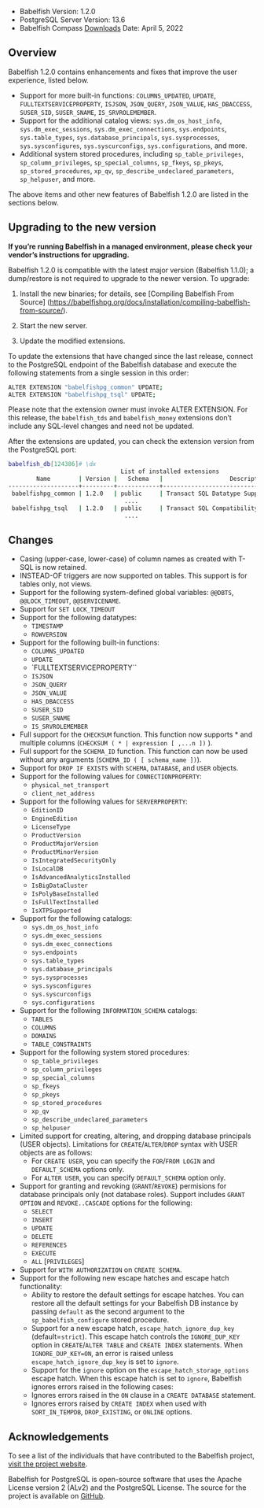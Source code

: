 - Babelfish Version: 1.2.0
- PostgreSQL Server Version: 13.6
- Babelfish Compass [Downloads](https://github.com/babelfish-for-postgresql/babelfish_compass/releases)
Date: April 5, 2022

## Overview

Babelfish 1.2.0 contains enhancements and fixes that improve the user experience, listed below.
- Support for more built-in functions: `COLUMNS_UPDATED`, `UPDATE`, `FULLTEXTSERVICEPROPERTY`, `ISJSON`, `JSON_QUERY`, `JSON_VALUE`, `HAS_DBACCESS`, `SUSER_SID`, `SUSER_SNAME`, `IS_SRVROLEMEMBER`.
- Support for the additional catalog views: `sys.dm_os_host_info`, `sys.dm_exec_sessions`, `sys.dm_exec_connections`, `sys.endpoints`, `sys.table_types`, `sys.database_principals`, `sys.sysprocesses`, `sys.sysconfigures`, `sys.syscurconfigs`, `sys.configurations`, and more.
- Additional system stored procedures, including `sp_table_privileges`, `sp_column_privileges`, `sp_special_columns`, `sp_fkeys`, `sp_pkeys`, `sp_stored_procedures`, `xp_qv`, `sp_describe_undeclared_parameters`, `sp_helpuser`, and more.

The above items and other new features of Babelfish 1.2.0 are listed in the sections below.

## Upgrading to the new version

**If you’re running Babelfish in a managed environment, please check your vendor’s instructions for upgrading.**

Babelfish 1.2.0 is compatible with the latest major version (Babelfish 1.1.0); a dump/restore is not required to upgrade to the newer version. To upgrade:

1. Install the new binaries; for details, see [Compiling Babelfish From Source] (https://babelfishpg.org/docs/installation/compiling-babelfish-from-source/).

2. Start the new server.

3. Update the modified extensions. 

To update the extensions that have changed since the last release, connect to the PostgreSQL endpoint of the Babelfish database and execute the following statements from a single session in this order:

```bash
ALTER EXTENSION "babelfishpg_common" UPDATE;
ALTER EXTENSION "babelfishpg_tsql" UPDATE;
```

Please note that the extension owner must invoke ALTER EXTENSION. For this release, the `babelfish_tds` and `babelfish_money` extensions don’t include any SQL-level changes and need not be updated.

After the extensions are updated, you can check the extension version from the PostgreSQL port:

```bash
babelfish_db[124386]# \dx
                                List of installed extensions
        Name        | Version |   Schema   |                   Description
--------------------+---------+------------+-------------------------------------------------
 babelfishpg_common | 1.2.0   | public     | Transact SQL Datatype Support
                                 ....
 babelfishpg_tsql   | 1.2.0   | public     | Transact SQL Compatibility
                                 ....
```


## Changes

- Casing (upper-case, lower-case) of column names as created with T-SQL is now retained.
- INSTEAD-OF triggers are now supported on tables. This support is for tables only, not views.
- Support for the following system-defined global variables: `@@DBTS`, `@@LOCK_TIMEOUT`, `@@SERVICENAME`.
- Support for `SET LOCK_TIMEOUT`
- Support for the following datatypes:
   - `TIMESTAMP`
   - `ROWVERSION`
- Support for the following built-in functions:
   - `COLUMNS_UPDATED`
   - `UPDATE`
   - `FULLTEXTSERVICEPROPERTY``
   - `ISJSON`
   - `JSON_QUERY`
   - `JSON_VALUE`
   - `HAS_DBACCESS`
   - `SUSER_SID`
   - `SUSER_SNAME`
   - `IS_SRVROLEMEMBER`
- Full support for the `CHECKSUM` function. This function now supports * and multiple columns (`CHECKSUM ( * | expression [ ,...n ])` ).
- Full support for the `SCHEMA_ID` function. This function can now be used without any arguments (`SCHEMA_ID ( [ schema_name ])`).
- Support for `DROP IF EXISTS` with `SCHEMA`, `DATABASE`, and `USER` objects.
- Support for the following values for `CONNECTIONPROPERTY`:
   - `physical_net_transport`
   - `client_net_address`
- Support for the following values for `SERVERPROPERTY`:
   - `EditionID`
   - `EngineEdition`
   - `LicenseType`
   - `ProductVersion`
   - `ProductMajorVersion`
   - `ProductMinorVersion`
   - `IsIntegratedSecurityOnly`
   - `IsLocalDB`
   - `IsAdvancedAnalyticsInstalled`
   - `IsBigDataCluster`
   - `IsPolyBaseInstalled`
   - `IsFullTextInstalled`
   - `IsXTPSupported`
- Support for the following catalogs:
   - `sys.dm_os_host_info`
   - `sys.dm_exec_sessions`
   - `sys.dm_exec_connections`
   - `sys.endpoints`
   - `sys.table_types`
   - `sys.database_principals`
   - `sys.sysprocesses`
   - `sys.sysconfigures`
   - `sys.syscurconfigs`
   - `sys.configurations`
- Support for the following `INFORMATION_SCHEMA` catalogs:
   - `TABLES`
   - `COLUMNS`
   - `DOMAINS`
   - `TABLE_CONSTRAINTS`
- Support for the following system stored procedures:
   - `sp_table_privileges`
   - `sp_column_privileges`
   - `sp_special_columns`
   - `sp_fkeys`
   - `sp_pkeys`
   - `sp_stored_procedures`
   - `xp_qv`
   - `sp_describe_undeclared_parameters`
   - `sp_helpuser`
- Limited support for creating, altering, and dropping database principals (USER objects). Limitations for `CREATE`/`ALTER`/`DROP` syntax with USER objects are as follows:
   - For `CREATE USER`, you can specify the `FOR`/`FROM LOGIN` and `DEFAULT_SCHEMA` options only.
   - For `ALTER USER`, you can specify `DEFAULT_SCHEMA` option only.
- Support for granting and revoking (`GRANT`/`REVOKE`) permisions for database principals only (not database roles). Support includes `GRANT OPTION` and `REVOKE..CASCADE` options for the following:
   - `SELECT`
   - `INSERT`
   - `UPDATE`
   - `DELETE`
   - `REFERENCES`
   - `EXECUTE`
   - `ALL` [`PRIVILEGES`]
- Support for `WITH AUTHORIZATION` on `CREATE SCHEMA`.
- Support for the following new escape hatches and escape hatch functionality:
   - Ability to restore the default settings for escape hatches. You can restore all the default settings for your Babelfish DB instance by passing `default` as the second argument to the `sp_babelfish_configure` stored procedure.
   - Support for a new escape hatch, `escape_hatch_ignore_dup_key` (default=`strict`). This escape hatch controls the `IGNORE_DUP_KEY` option in `CREATE`/`ALTER TABLE` and `CREATE INDEX` statements. When `IGNORE_DUP_KEY=ON`, an error is raised unless `escape_hatch_ignore_dup_key` is set to `ignore`.
   - Support for the `ignore` option on the `escape_hatch_storage_options` escape hatch. When this escape hatch is set to `ignore`, Babelfish ignores errors raised in the following cases:
   - Ignores errors raised in the `ON` clause in a `CREATE DATABASE` statement.
   - Ignores errors raised by `CREATE INDEX` when used with `SORT_IN_TEMPDB`, `DROP_EXISTING`, or `ONLINE` options.


## Acknowledgements

To see a list of the individuals that have contributed to the Babelfish project, [visit the project website](https://babelfishpg.org/contributors/).

Babelfish for PostgreSQL is open-source software that uses the Apache License version 2 (ALv2) and the PostgreSQL License. The source for the project is available on [GitHub](https://github.com/babelfish-for-postgresql). 

